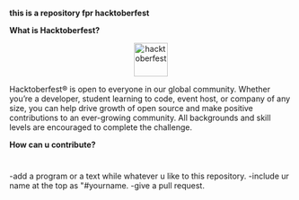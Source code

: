 **this is a repository fpr hacktoberfest**

**What is Hacktoberfest?**
<p align="center">
  <a href="https://hacktoberfest.digitalocean.com/">
    <img alt="hacktoberfest" src="https://hacktoberfest.digitalocean.com/assets/logo-hf19-header-8245176fe235ab5d942c7580778a914110fa06a23c3d55bf40e2d061809d8785.svg" width="60" />
  </a>
</p>
Hacktoberfest® is open to everyone in our global community. Whether you’re a developer, student learning to code, event host, or company of any size, you can help drive growth of open source and make positive contributions to an ever-growing community. All backgrounds and skill levels are encouraged to complete the challenge.

**How can u contribute?**
#
-add a program or a text while whatever u like to this repository.
-include ur name at the top as "#yourname.
-give a pull request.

